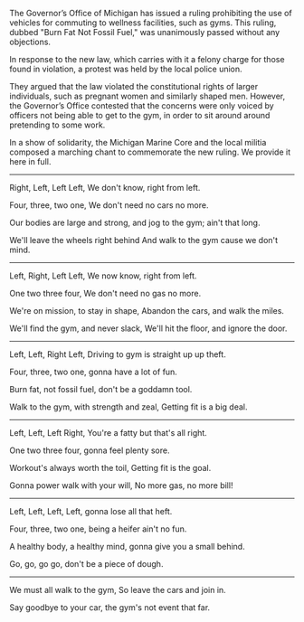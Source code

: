 The Governor’s Office of Michigan has issued a ruling prohibiting the use of vehicles for commuting to wellness facilities, such as gyms. This ruling, dubbed "Burn Fat Not Fossil Fuel," was unanimously passed without any objections.

In response to the new law, which carries with it a felony charge for those found in violation,
a protest was held by the local police union.

They argued that the law violated the constitutional rights of larger individuals, such as pregnant women and similarly shaped men. However, the Governor’s Office contested that the concerns were only voiced by officers not being able to get to the gym, in order to sit around around pretending to some work.

In a show of solidarity, the Michigan Marine Core and the local militia composed a marching chant to commemorate the new ruling.
We provide it here in full.

---
Right, Left, Left Left,
We don't know, right from left.

Four, three, two one,
We don't need no cars no more.

Our bodies are large and strong,
and jog to the gym; ain't that long.

We'll leave the wheels right behind
And walk to the gym cause we don't mind.

---

Left, Right, Left Left,
We now know, right from left.

One two three four,
We don't need no gas no more.

We're on mission, to stay in shape,
Abandon the cars, and walk the miles.

We'll find the gym, and never slack,
We'll hit the floor, and ignore the door.

---

Left, Left, Right Left,
Driving to gym is straight up up theft.

Four, three, two one,
gonna have a lot of fun.

Burn fat, not fossil fuel,
don't be a goddamn tool.

Walk to the gym, with strength and zeal,
Getting fit is a big deal.

---

Left, Left, Left Right,
You're a fatty but that's all right.

One two three four,
gonna feel plenty sore.

Workout's always worth the toil,
Getting fit is the goal.

Gonna power walk with your will,
No more gas, no more bill!

---

Left, Left, Left, Left,
gonna lose all that heft.

Four, three, two one,
being a heifer ain't no fun.

A healthy body, a healthy mind,
gonna give you a small behind.

Go, go, go go,
don't be a piece of dough.

---

We must all walk to the gym,
So leave the cars and join in.

Say goodbye to your car,
the gym's not event that far.
